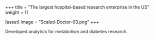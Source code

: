 +++
title = "The largest hospital-based research enterprise in the US"
weight = 11

[asset]
  image = "Scaled-Doctor-03.png"
+++

Developed analytics for metabolism and diabetes research.